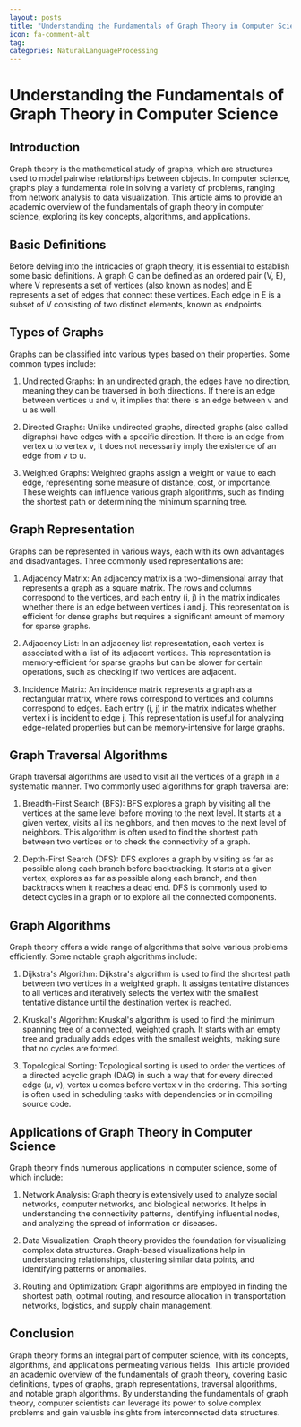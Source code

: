 ```yaml
---
layout: posts
title: "Understanding the Fundamentals of Graph Theory in Computer Science"
icon: fa-comment-alt
tag:      
categories: NaturalLanguageProcessing
---
```



# Understanding the Fundamentals of Graph Theory in Computer Science

## Introduction

Graph theory is the mathematical study of graphs, which are structures used to model pairwise relationships between objects. In computer science, graphs play a fundamental role in solving a variety of problems, ranging from network analysis to data visualization. This article aims to provide an academic overview of the fundamentals of graph theory in computer science, exploring its key concepts, algorithms, and applications.

## Basic Definitions

Before delving into the intricacies of graph theory, it is essential to establish some basic definitions. A graph G can be defined as an ordered pair (V, E), where V represents a set of vertices (also known as nodes) and E represents a set of edges that connect these vertices. Each edge in E is a subset of V consisting of two distinct elements, known as endpoints.

## Types of Graphs

Graphs can be classified into various types based on their properties. Some common types include:

1. Undirected Graphs: In an undirected graph, the edges have no direction, meaning they can be traversed in both directions. If there is an edge between vertices u and v, it implies that there is an edge between v and u as well.

2. Directed Graphs: Unlike undirected graphs, directed graphs (also called digraphs) have edges with a specific direction. If there is an edge from vertex u to vertex v, it does not necessarily imply the existence of an edge from v to u.

3. Weighted Graphs: Weighted graphs assign a weight or value to each edge, representing some measure of distance, cost, or importance. These weights can influence various graph algorithms, such as finding the shortest path or determining the minimum spanning tree.

## Graph Representation

Graphs can be represented in various ways, each with its own advantages and disadvantages. Three commonly used representations are:

1. Adjacency Matrix: An adjacency matrix is a two-dimensional array that represents a graph as a square matrix. The rows and columns correspond to the vertices, and each entry (i, j) in the matrix indicates whether there is an edge between vertices i and j. This representation is efficient for dense graphs but requires a significant amount of memory for sparse graphs.

2. Adjacency List: In an adjacency list representation, each vertex is associated with a list of its adjacent vertices. This representation is memory-efficient for sparse graphs but can be slower for certain operations, such as checking if two vertices are adjacent.

3. Incidence Matrix: An incidence matrix represents a graph as a rectangular matrix, where rows correspond to vertices and columns correspond to edges. Each entry (i, j) in the matrix indicates whether vertex i is incident to edge j. This representation is useful for analyzing edge-related properties but can be memory-intensive for large graphs.

## Graph Traversal Algorithms

Graph traversal algorithms are used to visit all the vertices of a graph in a systematic manner. Two commonly used algorithms for graph traversal are:

1. Breadth-First Search (BFS): BFS explores a graph by visiting all the vertices at the same level before moving to the next level. It starts at a given vertex, visits all its neighbors, and then moves to the next level of neighbors. This algorithm is often used to find the shortest path between two vertices or to check the connectivity of a graph.

2. Depth-First Search (DFS): DFS explores a graph by visiting as far as possible along each branch before backtracking. It starts at a given vertex, explores as far as possible along each branch, and then backtracks when it reaches a dead end. DFS is commonly used to detect cycles in a graph or to explore all the connected components.

## Graph Algorithms

Graph theory offers a wide range of algorithms that solve various problems efficiently. Some notable graph algorithms include:

1. Dijkstra's Algorithm: Dijkstra's algorithm is used to find the shortest path between two vertices in a weighted graph. It assigns tentative distances to all vertices and iteratively selects the vertex with the smallest tentative distance until the destination vertex is reached.

2. Kruskal's Algorithm: Kruskal's algorithm is used to find the minimum spanning tree of a connected, weighted graph. It starts with an empty tree and gradually adds edges with the smallest weights, making sure that no cycles are formed.

3. Topological Sorting: Topological sorting is used to order the vertices of a directed acyclic graph (DAG) in such a way that for every directed edge (u, v), vertex u comes before vertex v in the ordering. This sorting is often used in scheduling tasks with dependencies or in compiling source code.

## Applications of Graph Theory in Computer Science

Graph theory finds numerous applications in computer science, some of which include:

1. Network Analysis: Graph theory is extensively used to analyze social networks, computer networks, and biological networks. It helps in understanding the connectivity patterns, identifying influential nodes, and analyzing the spread of information or diseases.

2. Data Visualization: Graph theory provides the foundation for visualizing complex data structures. Graph-based visualizations help in understanding relationships, clustering similar data points, and identifying patterns or anomalies.

3. Routing and Optimization: Graph algorithms are employed in finding the shortest path, optimal routing, and resource allocation in transportation networks, logistics, and supply chain management.

## Conclusion

Graph theory forms an integral part of computer science, with its concepts, algorithms, and applications permeating various fields. This article provided an academic overview of the fundamentals of graph theory, covering basic definitions, types of graphs, graph representations, traversal algorithms, and notable graph algorithms. By understanding the fundamentals of graph theory, computer scientists can leverage its power to solve complex problems and gain valuable insights from interconnected data structures.